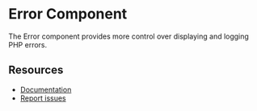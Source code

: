 Error Component
===============
The Error component provides more control over displaying and logging PHP errors.

Resources
---------
* [Documentation][1]
* [Report issues][2]

[1]: https://www.webiik.com
[2]: https://github.com/webiik/webiik/issues